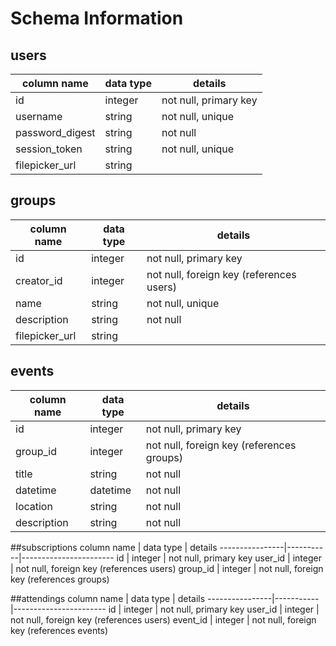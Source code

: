 # Schema Information

## users
column name     | data type | details
----------------|-----------|-----------------------
id              | integer   | not null, primary key
username        | string    | not null, unique
password_digest | string    | not null
session_token   | string    | not null, unique
filepicker_url  | string    |


## groups
column name     | data type | details
----------------|-----------|-----------------------
id              | integer   | not null, primary key
creator_id      | integer   | not null, foreign key (references users)
name            | string    | not null, unique
description     | string    | not null
filepicker_url  | string    |

## events
column name     | data type | details
----------------|-----------|-----------------------
id              | integer   | not null, primary key
group_id        | integer   | not null, foreign key (references groups)
title           | string    | not null
datetime        | datetime  | not null
location        | string    | not null
description     | string    | not null

##subscriptions
column name     | data type | details
----------------|-----------|-----------------------
id              | integer   | not null, primary key
user_id         | integer   | not null, foreign key (references users)
group_id        | integer   | not null, foreign key (references groups)

##attendings
column name     | data type | details
----------------|-----------|-----------------------
id              | integer   | not null, primary key
user_id         | integer   | not null, foreign key (references users)
event_id        | integer   | not null, foreign key (references events)
